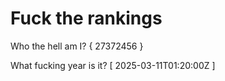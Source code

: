 # Fuck the rankings

Who the hell am I?
{ 27372456 }

What fucking year is it?
[ 2025-03-11T01:20:00Z ]
